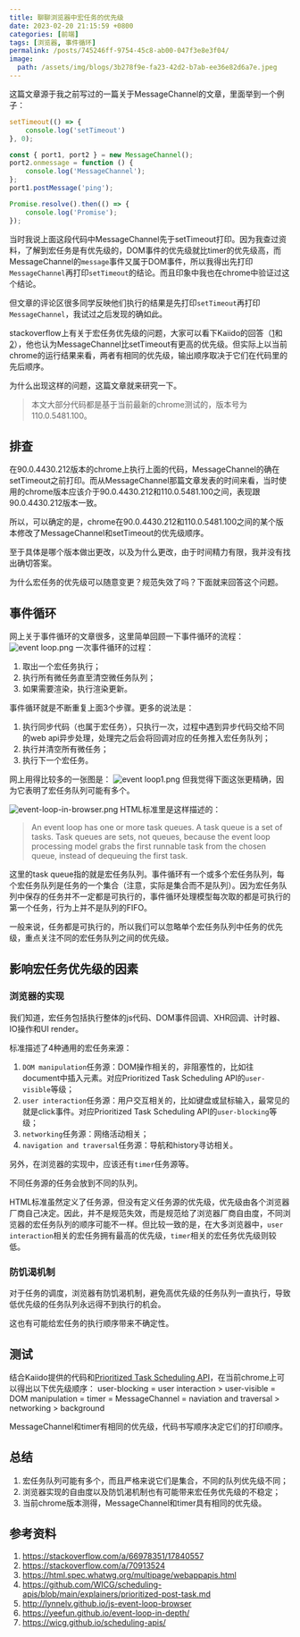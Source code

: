 ```yaml
---
title: 聊聊浏览器中宏任务的优先级
date: 2023-02-20 21:15:59 +0800
categories: [前端]
tags: [浏览器, 事件循环]
permalink: /posts/745246ff-9754-45c8-ab00-047f3e8e3f04/
image:
  path: /assets/img/blogs/3b278f9e-fa23-42d2-b7ab-ee36e82d6a7e.jpeg
---
```


这篇文章源于我之前写过的一篇关于MessageChannel的文章，里面举到一个例子：

```javascript
setTimeout(() => {
    console.log('setTimeout')
}, 0);

const { port1, port2 } = new MessageChannel();
port2.onmessage = function () {
    console.log('MessageChannel');
};
port1.postMessage('ping');

Promise.resolve().then(() => {
    console.log('Promise');
});
```

当时我说上面这段代码中MessageChannel先于setTimeout打印。因为我查过资料，了解到宏任务是有优先级的，DOM事件的优先级就比timer的优先级高，而MessageChannel的`message`事件又属于DOM事件，所以我得出先打印`MessageChannel`再打印`setTimeout`的结论。而且印象中我也在chrome中验证过这个结论。

但文章的评论区很多同学反映他们执行的结果是先打印`setTimeout`再打印`MessageChannel`，我试过之后发现的确如此。

stackoverflow上有关于宏任务优先级的问题，大家可以看下Kaiido的回答（[1](https://stackoverflow.com/a/70913524)和[2](https://stackoverflow.com/a/70913524)），他也认为MessageChannel比setTimeout有更高的优先级。但实际上以当前chrome的运行结果来看，两者有相同的优先级，输出顺序取决于它们在代码里的先后顺序。

为什么出现这样的问题，这篇文章就来研究一下。

> 本文大部分代码都是基于当前最新的chrome测试的，版本号为110.0.5481.100。

## 排查

在90.0.4430.212版本的chrome上执行上面的代码，MessageChannel的确在setTimeout之前打印。而从MessageChannel那篇文章发表的时间来看，当时使用的chrome版本应该介于90.0.4430.212和110.0.5481.100之间，表现跟90.0.4430.212版本一致。

所以，可以确定的是，chrome在90.0.4430.212和110.0.5481.100之间的某个版本修改了MessageChannel和setTimeout的优先级顺序。

至于具体是哪个版本做出更改，以及为什么更改，由于时间精力有限，我并没有找出确切答案。

为什么宏任务的优先级可以随意变更？规范失效了吗？下面就来回答这个问题。

## 事件循环

网上关于事件循环的文章很多，这里简单回顾一下事件循环的流程：
![event loop.png](/assets/img/blogs/7b52eac0-e124-48ce-b725-9681e803da41.png)
一次事件循环的过程：

1.  取出一个宏任务执行；
2.  执行所有微任务直至清空微任务队列；
3.  如果需要渲染，执行渲染更新。

事件循环就是不断重复上面3个步骤。更多的说法是：

1.  执行同步代码（也属于宏任务），只执行一次，过程中遇到异步代码交给不同的web api异步处理，处理完之后会将回调对应的任务推入宏任务队列；
2.  执行并清空所有微任务；
3.  执行下一个宏任务。

网上用得比较多的一张图是：
![event loop1.png](/assets/img/blogs/52b21ab5-8ea2-4ffe-9161-97be3b7717b4.png)
但我觉得下面这张更精确，因为它表明了宏任务队列可能有多个。

![event-loop-in-browser.png](/assets/img/blogs/5db93aee-984f-4210-9d72-b4b65776d081.png)
HTML标准里是这样描述的：

> An event loop has one or more task queues. A task queue is a set of tasks.
> Task queues are sets, not queues, because the event loop processing model grabs the first runnable task from the chosen queue, instead of dequeuing the first task.

这里的task queue指的就是宏任务队列。事件循环有一个或多个宏任务队列，每个宏任务队列是任务的一个集合（注意，实际是集合而不是队列）。因为宏任务队列中保存的任务并不一定都是可执行的，事件循环处理模型每次取的都是可执行的第一个任务，行为上并不是队列的FIFO。

一般来说，任务都是可执行的，所以我们可以忽略单个宏任务队列中任务的优先级，重点关注不同的宏任务队列之间的优先级。

## 影响宏任务优先级的因素

### 浏览器的实现

我们知道，宏任务包括执行整体的js代码、DOM事件回调、XHR回调、计时器、IO操作和UI render。

标准描述了4种通用的宏任务来源：

1.  `DOM manipulation`任务源：DOM操作相关的，非阻塞性的，比如往document中插入元素。对应Prioritized Task Scheduling API的`user-visible`等级；
2.  `user interaction`任务源：用户交互相关的，比如键盘或鼠标输入，最常见的就是click事件。对应Prioritized Task Scheduling API的`user-blocking`等级；
3.  `networking`任务源：网络活动相关；
4.  `navigation and traversal`任务源：导航和history寻访相关。

另外，在浏览器的实现中，应该还有`timer`任务源等。

不同任务源的任务会放到不同的队列。

HTML标准虽然定义了任务源，但没有定义任务源的优先级，优先级由各个浏览器厂商自己决定。因此，并不是规范失效，而是规范给了浏览器厂商自由度，不同浏览器的宏任务队列的顺序可能不一样。但比较一致的是，在大多浏览器中，`user interaction`相关的宏任务拥有最高的优先级，`timer`相关的宏任务优先级则较低。

### 防饥渴机制

对于任务的调度，浏览器有防饥渴机制，避免高优先级的任务队列一直执行，导致低优先级的任务队列永远得不到执行的机会。

这也有可能给宏任务的执行顺序带来不确定性。

## 测试

结合Kaiido提供的代码和[Prioritized Task Scheduling API](https://wicg.github.io/scheduling-apis/)，在当前chrome上可以得出以下优先级顺序：
user-blocking = user interaction > user-visible = DOM manipulation = timer = MessageChannel = naviation and traversal > networking > background

MessageChannel和timer有相同的优先级，代码书写顺序决定它们的打印顺序。

## 总结

1.  宏任务队列可能有多个，而且严格来说它们是集合，不同的队列优先级不同；
2.  浏览器实现的自由度以及防饥渴机制也有可能带来宏任务优先级的不稳定；
3.  当前chrome版本测得，MessageChannel和timer具有相同的优先级。

## 参考资料

1.  <https://stackoverflow.com/a/66978351/17840557>
2.  <https://stackoverflow.com/a/70913524>
3.  <https://html.spec.whatwg.org/multipage/webappapis.html>
4.  <https://github.com/WICG/scheduling-apis/blob/main/explainers/prioritized-post-task.md>
5.  <http://lynnelv.github.io/js-event-loop-browser>
6.  <https://yeefun.github.io/event-loop-in-depth/>
7.  <https://wicg.github.io/scheduling-apis/>

